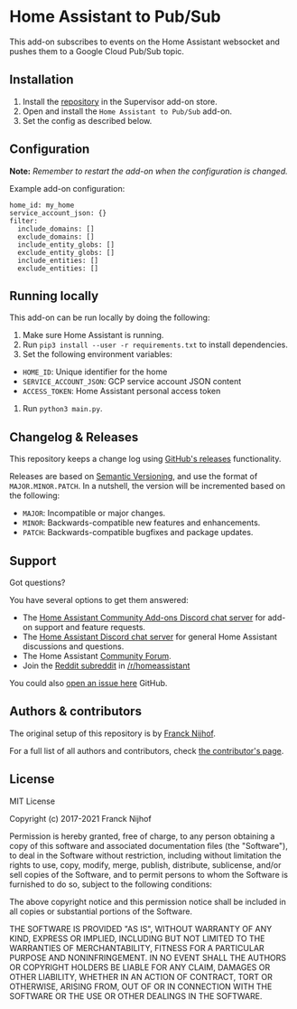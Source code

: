 # Home Assistant to Pub/Sub

This add-on subscribes to events on the Home Assistant websocket
and pushes them to a Google Cloud Pub/Sub topic.

## Installation

1. Install the [repository](https://github.com/a2i2/hassio-addons)
   in the Supervisor add-on store.
1. Open and install the `Home Assistant to Pub/Sub` add-on.
1. Set the config as described below.

## Configuration

**Note:** _Remember to restart the add-on when the configuration is changed._

Example add-on configuration:

```
home_id: my_home
service_account_json: {}
filter:
  include_domains: []
  exclude_domains: []
  include_entity_globs: []
  exclude_entity_globs: []
  include_entities: []
  exclude_entities: []
```

## Running locally

This add-on can be run locally by doing the following:

1. Make sure Home Assistant is running.
1. Run `pip3 install --user -r requirements.txt` to install dependencies.
1. Set the following environment variables:

- `HOME_ID`: Unique identifier for the home
- `SERVICE_ACCOUNT_JSON`: GCP service account JSON content
- `ACCESS_TOKEN`: Home Assistant personal access token

1. Run `python3 main.py`.

## Changelog & Releases

This repository keeps a change log using [GitHub's releases][releases]
functionality.

Releases are based on [Semantic Versioning][semver], and use the format
of `MAJOR.MINOR.PATCH`. In a nutshell, the version will be incremented
based on the following:

- `MAJOR`: Incompatible or major changes.
- `MINOR`: Backwards-compatible new features and enhancements.
- `PATCH`: Backwards-compatible bugfixes and package updates.

## Support

Got questions?

You have several options to get them answered:

- The [Home Assistant Community Add-ons Discord chat server][discord] for add-on
  support and feature requests.
- The [Home Assistant Discord chat server][discord-ha] for general Home
  Assistant discussions and questions.
- The Home Assistant [Community Forum][forum].
- Join the [Reddit subreddit][reddit] in [/r/homeassistant][reddit]

You could also [open an issue here][issue] GitHub.

## Authors & contributors

The original setup of this repository is by [Franck Nijhof][frenck].

For a full list of all authors and contributors,
check [the contributor's page][contributors].

## License

MIT License

Copyright (c) 2017-2021 Franck Nijhof

Permission is hereby granted, free of charge, to any person obtaining a copy
of this software and associated documentation files (the "Software"), to deal
in the Software without restriction, including without limitation the rights
to use, copy, modify, merge, publish, distribute, sublicense, and/or sell
copies of the Software, and to permit persons to whom the Software is
furnished to do so, subject to the following conditions:

The above copyright notice and this permission notice shall be included in all
copies or substantial portions of the Software.

THE SOFTWARE IS PROVIDED "AS IS", WITHOUT WARRANTY OF ANY KIND, EXPRESS OR
IMPLIED, INCLUDING BUT NOT LIMITED TO THE WARRANTIES OF MERCHANTABILITY,
FITNESS FOR A PARTICULAR PURPOSE AND NONINFRINGEMENT. IN NO EVENT SHALL THE
AUTHORS OR COPYRIGHT HOLDERS BE LIABLE FOR ANY CLAIM, DAMAGES OR OTHER
LIABILITY, WHETHER IN AN ACTION OF CONTRACT, TORT OR OTHERWISE, ARISING FROM,
OUT OF OR IN CONNECTION WITH THE SOFTWARE OR THE USE OR OTHER DEALINGS IN THE
SOFTWARE.

[contributors]: https://github.com/hassio-addons/addon-example/graphs/contributors
[discord-ha]: https://discord.gg/c5DvZ4e
[discord]: https://discord.me/hassioaddons
[forum]: https://community.home-assistant.io/t/repository-community-hass-io-add-ons/24705?u=frenck
[frenck]: https://github.com/frenck
[issue]: https://github.com/hassio-addons/addon-example/issues
[reddit]: https://reddit.com/r/homeassistant
[releases]: https://github.com/hassio-addons/addon-example/releases
[semver]: http://semver.org/spec/v2.0.0.html

